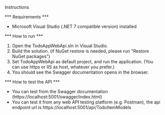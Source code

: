 Instructions

*** Requirements ***
- Microsoft Visual Studio (.NET 7 compatible version) installed

*** How to run ***
1. Open the TodoAppWebApi.sln in Visual Studio.
2. Build the solution. (if NuGet restore is needed, please run "Restore NuGet packages")
3. Set TodoAppWebApi as default project, and run the application. (You can use https or IIS as host, whatever you prefer.)
4. You should see the Swagger documentation opens in the browser.

*** How to test the API ***
- You can test from the Swagger documentation (https://localhost:5001/swagger/index.html)
- You can test it from any web API testing platform (e.g. Postman), the api endpoint url is https://localhost:5001/api/TodoItemModels
